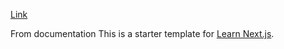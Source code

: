 [Link](https://test-next-alpha-sandy.vercel.app/)

From documentation
This is a starter template for [Learn Next.js](https://nextjs.org/learn).